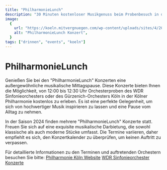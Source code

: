 ```yaml
---
title: "PhilharmonieLunch"
description: "30 Minuten kostenloser Musikgenuss beim Probenbesuch in der Kölner Philharmonie"
image:
  {
    url: "https://koeln.mitvergnuegen.com/wp-content/uploads/sites/4/2018/02/philharmonie.jpg",
    alt: "PhilharmonieLunch Konzert",
  }
tags: ["drinnen", "events", "koeln"]
---
```


# PhilharmonieLunch

Genießen Sie bei den "PhilharmonieLunch" Konzerten eine außergewöhnliche musikalische Mittagspause. Diese Konzerte bieten Ihnen die Möglichkeit, von 12:00 bis 12:30 Uhr Orchesterproben des WDR Sinfonieorchesters oder des Gürzenich-Orchesters Köln in der Kölner Philharmonie kostenlos zu erleben. Es ist eine perfekte Gelegenheit, um sich von hochwertiger Musik inspirieren zu lassen und eine Pause vom Alltag zu nehmen.

In der Saison 2024 finden mehrere "PhilharmonieLunch" Konzerte statt. Freuen Sie sich auf eine exquisite musikalische Darbietung, die sowohl klassische als auch moderne Stücke umfasst. Die Termine variieren, daher empfiehlt es sich, den Konzertkalender zu überprüfen, um keinen Auftritt zu verpassen.

Für detaillierte Informationen zu den Terminen und auftretenden Orchestern besuchen Sie bitte:
[Philharmonie Köln Website](http://koelner-philharmonie.de/philharmonie-lunch/)
[WDR Sinfonieorchester Konzerte](https://www1.wdr.de/orchester-und-chor/sinfonieorchester/konzerte/philharmonielunch-110.html)
